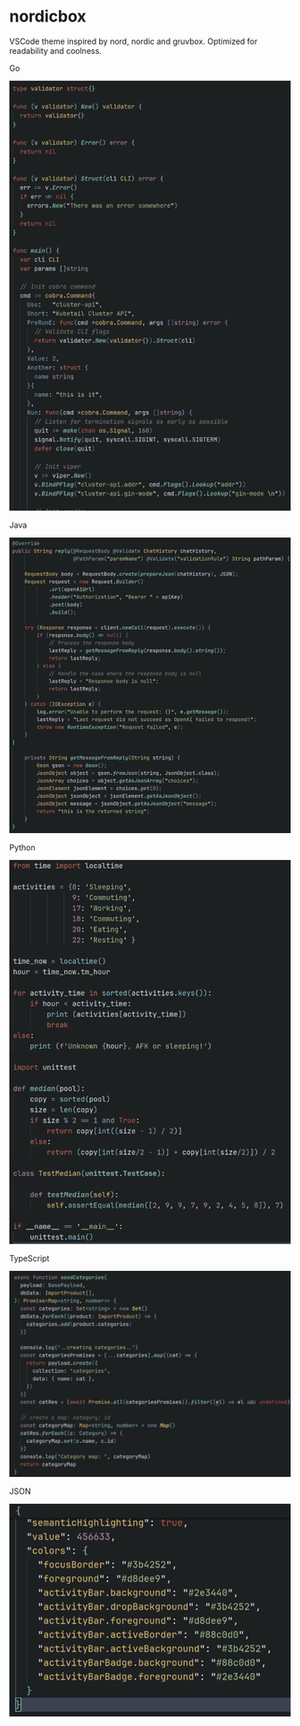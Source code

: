 # nordicbox

VSCode theme inspired by nord, nordic and gruvbox.
Optimized for readability and coolness.

Go

![GO](https://raw.githubusercontent.com/fedmag/nordicbox/master/images/go.png)

Java

![Java](https://raw.githubusercontent.com/fedmag/nordicbox/master/images/java.png)

Python

![Python](https://raw.githubusercontent.com/fedmag/nordicbox/master/images/python.png)

TypeScript

![TS](https://raw.githubusercontent.com/fedmag/nordicbox/master/images/ts.png)

JSON

![Json](https://raw.githubusercontent.com/fedmag/nordicbox/master/images/json.png)
